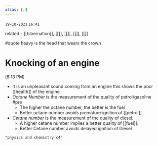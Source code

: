 ```yaml
---
alias: [,]
---
```

`19-10-2021`
`16:41`

related - [[hibernation]], [[]], [[]], [[]], [[]]

#quote heavy is the head that wears the crown

# Knocking of an engine
(6:13 PM)

- It is an unpleasant sound coming from an engine this shows the poor [[health]] of the engine
- _Octane Number_ is the measurement of the quality of petrol/gasoline #pre 
	- The higher the octane number, the better is the fuel
	- Better octane number avoids premature ignition of [[petrol]]
- _Cetane number_ is the measurement of the quality of diesel.
	- A higher cetane number implies a better quality of [[fuel]].
	- Better Cetane number avoids delayed ignition of Diesel

```query
"physics and chemistry c4"
```

